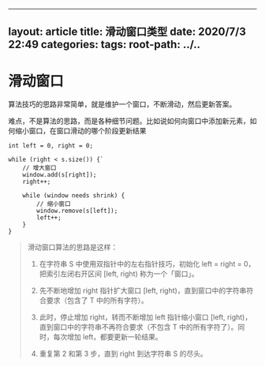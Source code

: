 ---
layout: article
title: 滑动窗口类型
date: 2020/7/3 22:49
categories:
tags:
root-path: ../..
----------------

# 滑动窗口

算法技巧的思路非常简单，就是维护一个窗口，不断滑动，然后更新答案。

难点，不是算法的思路，而是各种细节问题。比如说如何向窗口中添加新元素，如何缩小窗口，在窗口滑动的哪个阶段更新结果

```
int left = 0, right = 0;

while (right < s.size()) {`
    // 增大窗口
    window.add(s[right]);
    right++;

    while (window needs shrink) {
        // 缩小窗口
        window.remove(s[left]);
        left++;
    }
}
```

> 滑动窗口算法的思路是这样：
>
> 1. 在字符串 S 中使用双指针中的左右指针技巧，初始化 left = right = 0，把索引左闭右开区间 [left, right) 称为一个「窗口」。
>
> 2. 先不断地增加 right 指针扩大窗口 [left, right)，直到窗口中的字符串符合要求（包含了 T 中的所有字符）。
>
> 3. 此时，停止增加 right，转而不断增加 left 指针缩小窗口 [left, right)，直到窗口中的字符串不再符合要求（不包含 T 中的所有字符了）。同时，每次增加 left，都要更新一轮结果。
>
> 4. 重复第 2 和第 3 步，直到 right 到达字符串 S 的尽头。


